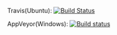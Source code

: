 Travis(Ubuntu): [![Build Status](https://travis-ci.org/dominikus1993/FsharpExperiments.svg?branch=master)](https://travis-ci.org/dominikus1993/FsharpExperiments)

AppVeyor(Windows): [![Build status](https://ci.appveyor.com/api/projects/status/glj5hchy44pbk5cc?svg=true)](https://ci.appveyor.com/project/dominikus1993/fsharpexperiments)